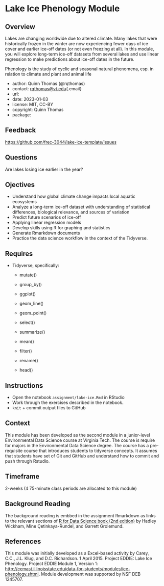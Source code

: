 # Lake Ice Phenology Module

## Overview

Lakes are changing worldwide due to altered climate. Many lakes that were
historically frozen in the winter are now experiencing fewer days of ice cover
and earlier ice-off dates (or not even freezing at all). In this module, you
will explore long-term ice-off datasets from several lakes and use linear
regression to make predictions about ice-off dates in the future.

Phenology is the study of cyclic and seasonal natural phenomena, esp. in relation to climate and plant and animal life 

-   author: Quinn Thomas (@rqthomas)
-   contact: [rqthomas\@vt.edu](mailto:rqthomas@vt.edu){.email}
-   url:
-   date: 2023-01-03
-   license: MIT, CC-BY
-   copyright: Quinn Thomas
-   package:

## Feedback

<https://github.com/frec-3044/lake-ice-template/issues>

## Questions

Are lakes losing ice earlier in the year?

## Ojectives

-   Understand how global climate change impacts local aquatic ecosystems
-   Analyze a long-term ice-off dataset with understanding of statistical
    differences, biological relevance, and sources of variation
-   Predict future scenarios of ice-off
-   Applying linear regression models
-   Develop skills using R for graphing and statistics
-   Generate Rmarkdown documents
-   Practice the data science workflow in the context of the Tidyverse.

## Requires

-   Tidyverse, specifically:

    -   mutate()

    -   group_by()

    -   ggplot()

    -   geom_line()

    -   geom_point()

    -   select()

    -   summarize()

    -   mean()

    -   filter()

    -   rename()

    -   head()

## Instructions

  - Open the notebook `assignment/lake-ice.Rmd` in RStudio
  - Work through the exercises described in the notebook.
  - `knit` + commit output files to GitHub

## Context

This module has been developed as the second module in a junior-level Environmental Data Science course at Virginia Tech.  The course is require for majors in the Environmental Data Science degree.  The course has a pre-requisite course that introduces students to tidyverse concepts.  It assumes that students have set of Git and GitHub and understand how to commit and push through Rstudio.

## Timeframe

2-weeks (4 75-minute class periods are allocated to this module)

## Background Reading

The background reading is embbed in the assignment Rmarkdown as links to the relevant sections of [R for Data Science book (2nd edition)](https://r4ds.hadley.nz) by Hadley Wickham, Mine Çetinkaya-Rundel, and Garrett Grolemund.

## References

This module was initially developed as a Excel-based activity by Carey, C.C.,
J.L. Klug, and D.C. Richardson. 1 April 2015. Project EDDIE: Lake Ice Phenology.
Project EDDIE Module 1, Version 1:
<http://cemast.illinoisstate.edu/data-for-students/modules/ice-phenology.shtml>.
Module development was supported by NSF DEB 1245707.